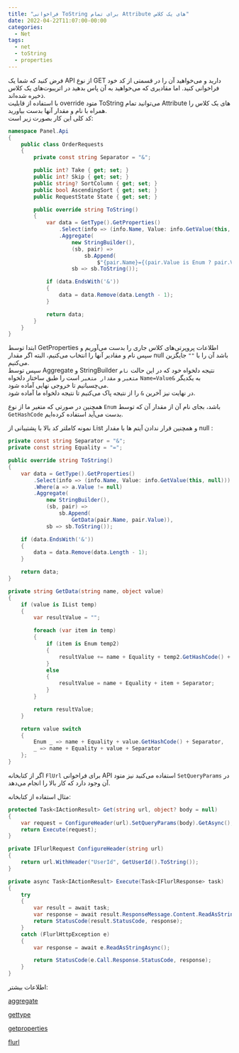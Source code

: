 ```yaml
---
title: "فراخوانی ToString برای تمام Attribute های یک کلاس"
date: 2022-04-22T11:07:00-00:00
categories:
  - Net
tags:
  - net
  - toString
  - properties
---
```


فرض کنید که شما یک API از نوع GET دارید و می‌خواهید آن را در قسمتی از کد خود فراخوانی کنید. اما مقادیری که می‌خواهید به آن پاس بدهید در اتریبوت‌های یک کلاس ذخیره شده‌اند.  
با استفاده از قابلیت override متود ToString می‌توانید تمام Attribute های یک کلاس را همراه با نام و مقدار آنها بدست بیاورید.  
کد کلی این کار بصورت زیر است:  


```c#
namespace Panel.Api
{
    public class OrderRequests
    {
        private const string Separator = "&";

        public int? Take { get; set; }
        public int? Skip { get; set; }
        public string? SortColumn { get; set; }
        public bool AscendingSort { get; set; }
        public RequestState State { get; set; }

        public override string ToString()
        {
            var data = GetType().GetProperties()
                .Select(info => (info.Name, Value: info.GetValue(this, null) ?? ""))
                .Aggregate(
                    new StringBuilder(),
                    (sb, pair) =>
                        sb.Append(
                            $"{pair.Name}={(pair.Value is Enum ? pair.Value.GetHashCode() : pair.Value)}{Separator}"),
                    sb => sb.ToString());

            if (data.EndsWith('&'))
            {
                data = data.Remove(data.Length - 1);
            }

            return data;
        }
    }
}
```

ابتدا توسط GetProperties اطلاعات پروپرتی‌های کلاس جاری را بدست می‌آوریم و سپس نام و مقادیر آنها را انتخاب می‌کنیم، البته اگر مقدار null باشد آن را با `""` جایگزین می‌کنیم.  
سپس توسط Aggregate و StringBuilder نتیجه دلخواه خود که در این حالت `نام متغیر` و `مقدار متغیر` است را طبق ساختار دلخواه `Name=Value&` به یکدیگر می‌چسبانیم تا خروجی نهایی آماده شود.  
در نهایت نیز آخرین `&` را از نتیجه پاک می‌کنیم تا نتیجه دلخواه ما آماده شود.  

همچنین در صورتی که متغیر ما از نوع `Enum` باشد، بجای نام آن از مقدار آن که توسط `GetHashCode` بدست می‌آید استفاده کرده‌ایم.  

نمونه کاملتر کد بالا با پشتیبانی از List و همچنین قرار ندادن آیتم ها با مقدار null :    

```c#
private const string Separator = "&";
private const string Equality = "=";

public override string ToString()
{
    var data = GetType().GetProperties()
        .Select(info => (info.Name, Value: info.GetValue(this, null)))
        .Where(a => a.Value != null)
        .Aggregate(
            new StringBuilder(),
            (sb, pair) =>
                sb.Append(
                    GetData(pair.Name, pair.Value)),
            sb => sb.ToString());

    if (data.EndsWith('&'))
    {
        data = data.Remove(data.Length - 1);
    }

    return data;
}

private string GetData(string name, object value)
{
    if (value is IList temp)
    {
        var resultValue = "";

        foreach (var item in temp)
        {
            if (item is Enum temp2)
            {
                resultValue += name + Equality + temp2.GetHashCode() + Separator;
            }
            else
            {
                resultValue = name + Equality + item + Separator;
            }
        }

        return resultValue;
    }

    return value switch
    {
        Enum _ => name + Equality + value.GetHashCode() + Separator,
        _ => name + Equality + value + Separator
    };
}
```

اگر از کتابخانه `FlUrl` برای فراخوانی API استفاده می‌کنید نیز متود `SetQueryParams` در آن وجود دارد که کار بالا را انجام می‌دهد.  

مثال استفاده از کتابخانه:  

```c#
protected Task<IActionResult> Get(string url, object? body = null)
{
    var request = ConfigureHeader(url).SetQueryParams(body).GetAsync();
    return Execute(request);
}

private IFlurlRequest ConfigureHeader(string url)
{
    return url.WithHeader("UserId", GetUserId().ToString());
}

private async Task<IActionResult> Execute(Task<IFlurlResponse> task)
{
    try
    {
        var result = await task;
        var response = await result.ResponseMessage.Content.ReadAsStringAsync();
        return StatusCode(result.StatusCode, response);
    }
    catch (FlurlHttpException e)
    {
        var response = await e.ReadAsStringAsync();

        return StatusCode(e.Call.Response.StatusCode, response);
    }
}
```

اطلاعات بیشتر:  

[aggregate](https://docs.microsoft.com/en-us/dotnet/api/system.linq.enumerable.aggregate?view=net-6.0)  

[gettype](https://docs.microsoft.com/en-us/dotnet/api/system.object.gettype?view=net-6.0)  

[getproperties](https://docs.microsoft.com/en-us/dotnet/api/system.type.getproperties?view=net-6.0)  

[flurl](https://flurl.dev/docs/fluent-url/)  